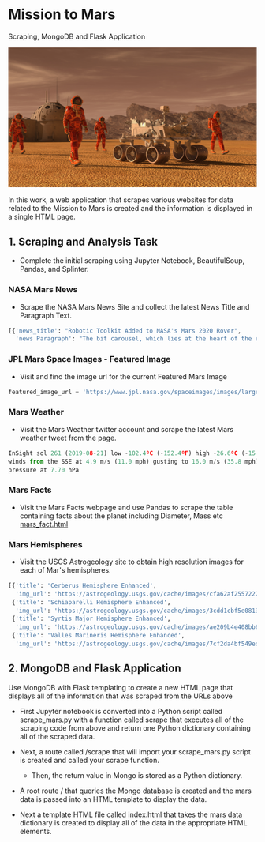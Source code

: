 # Mission to Mars
Scraping, MongoDB and Flask Application

![mission_to_mars_image](https://github.com/ofunkey/Web_Scraping_and_Document_Databases/blob/master/Mission%20to%20Mars/mission_to_mars_im.png)

In this work, a web application that scrapes various websites for data related to the Mission to Mars is created and the information is displayed in a single HTML page.

## 1. Scraping and Analysis Task
* Complete the initial scraping using Jupyter Notebook, BeautifulSoup, Pandas, and Splinter.

### NASA Mars News
* Scrape the NASA Mars News Site and collect the latest News Title and Paragraph Text. 
```python
[{'news_title': "Robotic Toolkit Added to NASA's Mars 2020 Rover",
  'news Paragraph': "The bit carousel, which lies at the heart of the rover's Sample Caching System, is now aboard NASA's newest rover. "}]
  ```

### JPL Mars Space Images - Featured Image
* Visit and find the image url for the current Featured Mars Image
```python
featured_image_url = 'https://www.jpl.nasa.gov/spaceimages/images/largesize/PIA18614_hires.jpg'
```

### Mars Weather
* Visit the Mars Weather twitter account and scrape the latest Mars weather tweet from the page.
```python
InSight sol 261 (2019-08-21) low -102.4ºC (-152.4ºF) high -26.6ºC (-15.8ºF)
winds from the SSE at 4.9 m/s (11.0 mph) gusting to 16.0 m/s (35.8 mph)
pressure at 7.70 hPa
```

###   Mars Facts
* Visit the Mars Facts webpage and use Pandas to scrape the table containing facts about the planet including Diameter, Mass etc
[mars_fact.html](https://github.com/ofunkey/Web_Scraping_and_Document_Databases/blob/master/Mission%20to%20Mars/mars_fact_table.html)


### Mars Hemispheres
* Visit the USGS Astrogeology site to obtain high resolution images for each of Mar's hemispheres.
```python
[{'title': 'Cerberus Hemisphere Enhanced',
  'img_url': 'https://astrogeology.usgs.gov/cache/images/cfa62af2557222a02478f1fcd781d445_cerberus_enhanced.tif_full.jpg'},
 {'title': 'Schiaparelli Hemisphere Enhanced',
  'img_url': 'https://astrogeology.usgs.gov/cache/images/3cdd1cbf5e0813bba925c9030d13b62e_schiaparelli_enhanced.tif_full.jpg'},
 {'title': 'Syrtis Major Hemisphere Enhanced',
  'img_url': 'https://astrogeology.usgs.gov/cache/images/ae209b4e408bb6c3e67b6af38168cf28_syrtis_major_enhanced.tif_full.jpg'},
 {'title': 'Valles Marineris Hemisphere Enhanced',
  'img_url': 'https://astrogeology.usgs.gov/cache/images/7cf2da4bf549ed01c17f206327be4db7_valles_marineris_enhanced.tif_full.jpg'}]
  ```

## 2. MongoDB and Flask Application
Use MongoDB with Flask templating to create a new HTML page that displays all of the information that was scraped from the URLs above
* First Jupyter notebook is converted into a Python script called scrape_mars.py with a function called scrape that executes all of the scraping code from above and return one Python dictionary containing all of the scraped data.
* Next, a route called /scrape that will import your scrape_mars.py script is created and called your scrape function.
  * Then, the return value in Mongo is stored as a Python dictionary.
* A root route / that queries the Mongo database is created and the mars data is passed into an HTML template to display the data.

* Next a template HTML file called index.html that takes the mars data dictionary is created to display all of the data in the appropriate HTML elements. 
